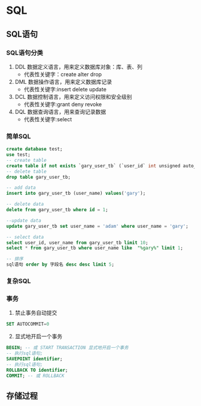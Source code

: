 # SQL
## SQL语句
### SQL语句分类
1. DDL 数据定义语言，用来定义数据库对象：库、表、列
    - 代表性关键字：create alter drop
2. DML 数据操作语言，用来定义数据库记录
    - 代表性关键字:insert delete update
3. DCL 数据控制语言，用来定义访问权限和安全级别
    - 代表性关键字:grant deny revoke
4. DQL 数据查询语言，用来查询记录数据
    - 代表性关键字:select

### 简单SQL 
```sql
create database test;
use test;
-- create table
create table if not exists `gary_user_tb` (`user_id` int unsigned auto_increment , `user_name` varchar(40) not null, primary key ( `user_id` )) comment '表的注释' engine=InnoDB default charset=utf8;
-- delete table
drop table gary_user_tb;

-- add data
insert into gary_user_tb (user_name) values('gary');

-- delete data
delete from gary_user_tb where id = 1;

--update data
update gary_user_tb set user_name = 'adam' where user_name = 'gary';

-- select data
select user_id, user_name from gary_user_tb limit 10;
select * from gary_user_tb where user_name like  "%gary%" limit 1;

-- 排序
sql语句 order by 字段名 desc desc limit 5;
```
### 复杂SQL

### 事务
1. 禁止事务自动提交
```sql
SET AUTOCOMMIT=0 
```

2. 显式地开启一个事务
```sql
BEGIN; -- 或 START TRANSACTION 显式地开启一个事务
-- 执行sql语句;
SAVEPOINT identifier;
-- 执行sql语句;
ROLLBACK TO identifier;
COMMIT; -- 或 ROLLBACK
```

## 存储过程